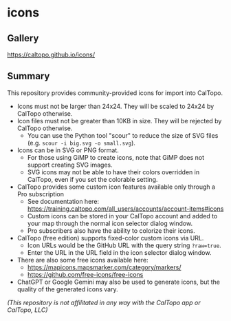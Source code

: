 # icons

## Gallery

https://caltopo.github.io/icons/

## Summary

This repository provides community-provided icons for import into CalTopo.

- Icons must not be larger than 24x24. They will be scaled to 24x24 by CalTopo otherwise.
- Icon files must not be greater than 10KB in size. They will be rejected by CalTopo otherwise.
  - You can use the Python tool "scour" to reduce the size of SVG files (e.g. `scour -i big.svg -o small.svg`).
- Icons can be in SVG or PNG format.
  - For those using GiMP to create icons, note that GiMP does not support creating SVG images.
  - SVG icons may not be able to have their colors overridden in CalTopo, even if you set the colorable setting.
- CalTopo provides some custom icon features available only through a Pro subscription
  - See documentation here: https://training.caltopo.com/all_users/accounts/account-items#icons
  - Custom icons can be stored in your CalTopo account and added to your map through the normal icon selector dialog window.
  - Pro subscribers also have the ability to colorize their icons.
- CalTopo (free edition) supports fixed-color custom icons via URL.
  - Icon URLs would be the GitHub URL with the query string `?raw=true`.
  - Enter the URL in the URL field in the icon selector dialog window.
- There are also some free icons available here:
  - https://mapicons.mapsmarker.com/category/markers/
  - https://github.com/free-icons/free-icons
- ChatGPT or Google Gemini may also be used to generate icons, but the quality of the generated icons vary.

_(This repository is not affilitated in any way with the CalTopo app or CalTopo, LLC)_

